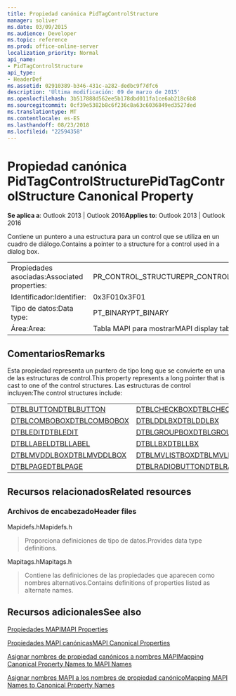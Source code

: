 ```yaml
---
title: Propiedad canónica PidTagControlStructure
manager: soliver
ms.date: 03/09/2015
ms.audience: Developer
ms.topic: reference
ms.prod: office-online-server
localization_priority: Normal
api_name:
- PidTagControlStructure
api_type:
- HeaderDef
ms.assetid: 02910389-b346-431c-a282-dedbc9f7dfc6
description: 'Última modificación: 09 de marzo de 2015'
ms.openlocfilehash: 3b517888d562ee5b178dbd011fa1ce6ab218c6b8
ms.sourcegitcommit: 0cf39e5382b8c6f236c8a63c6036849ed3527ded
ms.translationtype: MT
ms.contentlocale: es-ES
ms.lasthandoff: 08/23/2018
ms.locfileid: "22594358"
---
```

# <a name="pidtagcontrolstructure-canonical-property"></a><span data-ttu-id="38424-103">Propiedad canónica PidTagControlStructure</span><span class="sxs-lookup"><span data-stu-id="38424-103">PidTagControlStructure Canonical Property</span></span>

  
  
<span data-ttu-id="38424-104">**Se aplica a**: Outlook 2013 | Outlook 2016</span><span class="sxs-lookup"><span data-stu-id="38424-104">**Applies to**: Outlook 2013 | Outlook 2016</span></span> 
  
<span data-ttu-id="38424-105">Contiene un puntero a una estructura para un control que se utiliza en un cuadro de diálogo.</span><span class="sxs-lookup"><span data-stu-id="38424-105">Contains a pointer to a structure for a control used in a dialog box.</span></span> 
  
|||
|:-----|:-----|
|<span data-ttu-id="38424-106">Propiedades asociadas:</span><span class="sxs-lookup"><span data-stu-id="38424-106">Associated properties:</span></span>  <br/> |<span data-ttu-id="38424-107">PR_CONTROL_STRUCTURE</span><span class="sxs-lookup"><span data-stu-id="38424-107">PR_CONTROL_STRUCTURE</span></span>  <br/> |
|<span data-ttu-id="38424-108">Identificador:</span><span class="sxs-lookup"><span data-stu-id="38424-108">Identifier:</span></span>  <br/> |<span data-ttu-id="38424-109">0x3F01</span><span class="sxs-lookup"><span data-stu-id="38424-109">0x3F01</span></span>  <br/> |
|<span data-ttu-id="38424-110">Tipo de datos:</span><span class="sxs-lookup"><span data-stu-id="38424-110">Data type:</span></span>  <br/> |<span data-ttu-id="38424-111">PT_BINARY</span><span class="sxs-lookup"><span data-stu-id="38424-111">PT_BINARY</span></span>  <br/> |
|<span data-ttu-id="38424-112">Área:</span><span class="sxs-lookup"><span data-stu-id="38424-112">Area:</span></span>  <br/> |<span data-ttu-id="38424-113">Tabla MAPI para mostrar</span><span class="sxs-lookup"><span data-stu-id="38424-113">MAPI display table</span></span>  <br/> |
   
## <a name="remarks"></a><span data-ttu-id="38424-114">Comentarios</span><span class="sxs-lookup"><span data-stu-id="38424-114">Remarks</span></span>

<span data-ttu-id="38424-115">Esta propiedad representa un puntero de tipo long que se convierte en una de las estructuras de control.</span><span class="sxs-lookup"><span data-stu-id="38424-115">This property represents a long pointer that is cast to one of the control structures.</span></span> <span data-ttu-id="38424-116">Las estructuras de control incluyen:</span><span class="sxs-lookup"><span data-stu-id="38424-116">The control structures include:</span></span>
  
|||
|:-----|:-----|
|[<span data-ttu-id="38424-117">DTBLBUTTON</span><span class="sxs-lookup"><span data-stu-id="38424-117">DTBLBUTTON</span></span>](dtblbutton.md) <br/> |[<span data-ttu-id="38424-118">DTBLCHECKBOX</span><span class="sxs-lookup"><span data-stu-id="38424-118">DTBLCHECKBOX</span></span>](dtblcheckbox.md) <br/> |
|[<span data-ttu-id="38424-119">DTBLCOMBOBOX</span><span class="sxs-lookup"><span data-stu-id="38424-119">DTBLCOMBOBOX</span></span>](dtblcombobox.md) <br/> |[<span data-ttu-id="38424-120">DTBLDDLBX</span><span class="sxs-lookup"><span data-stu-id="38424-120">DTBLDDLBX</span></span>](dtblddlbx.md) <br/> |
|[<span data-ttu-id="38424-121">DTBLEDIT</span><span class="sxs-lookup"><span data-stu-id="38424-121">DTBLEDIT</span></span>](dtbledit.md) <br/> |[<span data-ttu-id="38424-122">DTBLGROUPBOX</span><span class="sxs-lookup"><span data-stu-id="38424-122">DTBLGROUPBOX</span></span>](dtblgroupbox.md) <br/> |
|[<span data-ttu-id="38424-123">DTBLLABEL</span><span class="sxs-lookup"><span data-stu-id="38424-123">DTBLLABEL</span></span>](dtbllabel.md) <br/> |[<span data-ttu-id="38424-124">DTBLLBX</span><span class="sxs-lookup"><span data-stu-id="38424-124">DTBLLBX</span></span>](dtbllbx.md) <br/> |
|[<span data-ttu-id="38424-125">DTBLMVDDLBOX</span><span class="sxs-lookup"><span data-stu-id="38424-125">DTBLMVDDLBOX</span></span>](dtblmvddlbox.md) <br/> |[<span data-ttu-id="38424-126">DTBLMVLISTBOX</span><span class="sxs-lookup"><span data-stu-id="38424-126">DTBLMVLISTBOX</span></span>](dtblmvlistbox.md) <br/> |
|[<span data-ttu-id="38424-127">DTBLPAGE</span><span class="sxs-lookup"><span data-stu-id="38424-127">DTBLPAGE</span></span>](dtblpage.md) <br/> |[<span data-ttu-id="38424-128">DTBLRADIOBUTTON</span><span class="sxs-lookup"><span data-stu-id="38424-128">DTBLRADIOBUTTON</span></span>](dtblradiobutton.md) <br/> |
   
## <a name="related-resources"></a><span data-ttu-id="38424-129">Recursos relacionados</span><span class="sxs-lookup"><span data-stu-id="38424-129">Related resources</span></span>

### <a name="header-files"></a><span data-ttu-id="38424-130">Archivos de encabezado</span><span class="sxs-lookup"><span data-stu-id="38424-130">Header files</span></span>

<span data-ttu-id="38424-131">Mapidefs.h</span><span class="sxs-lookup"><span data-stu-id="38424-131">Mapidefs.h</span></span>
  
> <span data-ttu-id="38424-132">Proporciona definiciones de tipo de datos.</span><span class="sxs-lookup"><span data-stu-id="38424-132">Provides data type definitions.</span></span>
    
<span data-ttu-id="38424-133">Mapitags.h</span><span class="sxs-lookup"><span data-stu-id="38424-133">Mapitags.h</span></span>
  
> <span data-ttu-id="38424-134">Contiene las definiciones de las propiedades que aparecen como nombres alternativos.</span><span class="sxs-lookup"><span data-stu-id="38424-134">Contains definitions of properties listed as alternate names.</span></span>
    
## <a name="see-also"></a><span data-ttu-id="38424-135">Recursos adicionales</span><span class="sxs-lookup"><span data-stu-id="38424-135">See also</span></span>



[<span data-ttu-id="38424-136">Propiedades MAPI</span><span class="sxs-lookup"><span data-stu-id="38424-136">MAPI Properties</span></span>](mapi-properties.md)
  
[<span data-ttu-id="38424-137">Propiedades MAPI canónicas</span><span class="sxs-lookup"><span data-stu-id="38424-137">MAPI Canonical Properties</span></span>](mapi-canonical-properties.md)
  
[<span data-ttu-id="38424-138">Asignar nombres de propiedad canónicos a nombres MAPI</span><span class="sxs-lookup"><span data-stu-id="38424-138">Mapping Canonical Property Names to MAPI Names</span></span>](mapping-canonical-property-names-to-mapi-names.md)
  
[<span data-ttu-id="38424-139">Asignar nombres MAPI a los nombres de propiedad canónico</span><span class="sxs-lookup"><span data-stu-id="38424-139">Mapping MAPI Names to Canonical Property Names</span></span>](mapping-mapi-names-to-canonical-property-names.md)

